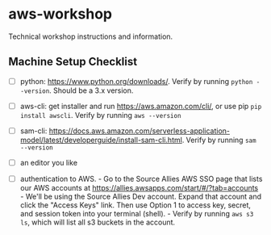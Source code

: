 # aws-workshop
Technical workshop instructions and information.

## Machine Setup Checklist
- [ ] python: https://www.python.org/downloads/. Verify by running `python --version`. Should be a 3.x version.
- [ ] aws-cli: get installer and run https://aws.amazon.com/cli/, or use pip `pip install awscli`. Verify by running `aws --version`
- [ ] sam-cli: https://docs.aws.amazon.com/serverless-application-model/latest/developerguide/install-sam-cli.html. Verify by running `sam --version`
- [ ] an editor you like
- [ ] authentication to AWS.
        - Go to the Source Allies AWS SSO page that lists our AWS accounts at https://allies.awsapps.com/start/#/?tab=accounts
        - We'll be using the Source Allies Dev account. Expand that account and click the "Access Keys" link. Then use Option 1 to access key, secret, and session token into your terminal (shell).
        - Verify by running `aws s3 ls`, which will list all s3 buckets in the account.


